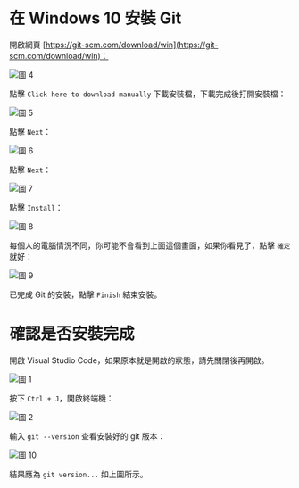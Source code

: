 # 在 Windows 10 安裝 Git

開啟網頁 [https://git-scm.com/download/win](https://git-scm.com/download/win)：

![圖 4](../images/windows_dev/git/5e1777b3741d7770adbc74cb349fd6aff54d131f43485e264d9560c25bd4bfba.png)  

點擊 `Click here to download manually` 下載安裝檔，下載完成後打開安裝檔：

![圖 5](../images/windows_dev/git/cb6237f5e602a29963166d7fb4f1e66da8c1b29fc8acf2542c7a0d7639979774.png)

點擊 `Next`：

![圖 6](../images/windows_dev/git/5be58b0a06c027e0c1ee9f07780c83a695fa4abba4cd94b4902ae79bed063601.png)  

點擊 `Next`：

![圖 7](../images/windows_dev/git/714203a78439a6f983eee27896229514f581ddec3787adc7ed17537a12d9c9f1.png)  

點擊 `Install`：

![圖 8](../images/windows_dev/git/41e8b52ab0c415427c42dac604c6f9054d24eca78c6b298075beeac1dbf57629.png)  

每個人的電腦情況不同，你可能不會看到上面這個畫面，如果你看見了，點擊 `確定` 就好：

![圖 9](../images/windows_dev/git/f03a68e737773cf4416431d2c88805fdb880ff5562824b46b650292ee7cbab82.png)  

已完成 Git 的安裝，點擊 `Finish` 結束安裝。

# 確認是否安裝完成


開啟 Visual Studio Code，如果原本就是開啟的狀態，請先關閉後再開啟。

![圖 1](../images/windows_dev/ruby/f6599e3f15ba70dcc2be81641796b4905aa369cbd2022b1bb2f4bb9a53dfc2d4.png)  

按下 `Ctrl + J`，開啟終端機：

![圖 2](../images/windows_dev/ruby/c301190dcecbc7fcfaaef9374186d13a3d234e359867649d325b7b7616a8df98.png)  

輸入 `git --version` 查看安裝好的 git 版本：

![圖 10](../images/windows_dev/git/72854404c5e001559db11becf954651c922a4d4f30353e195efd00983fec49e9.png)  

結果應為 `git version...` 如上圖所示。
